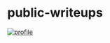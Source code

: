 # public-writeups

[![profile](https://www.hackthebox.eu/badge/image/3470)](https://www.hackthebox.eu/profile/3470)